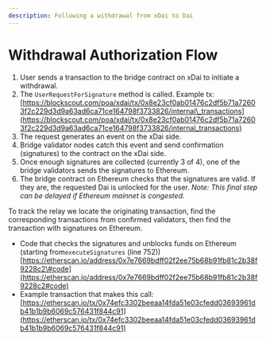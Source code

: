 ```yaml
---
description: Following a withdrawal from xDai to Dai
---
```


# Withdrawal Authorization Flow

1. User sends a transaction to the bridge contract on xDai to initiate a withdrawal.  
2. The `UserRequestForSignature` method is called. Example tx: [https://blockscout.com/poa/xdai/tx/0x8e23cf0ab01476c2df5b71a72603f2c229d3d9a63ad6ca71ce164798f3733826/internal\_transactions](https://blockscout.com/poa/xdai/tx/0x8e23cf0ab01476c2df5b71a72603f2c229d3d9a63ad6ca71ce164798f3733826/internal_transactions)
3. The request generates an event on the xDai side.
4. Bridge validator nodes catch this event and send confirmation \(signatures\) to the contract on the xDai side.
5. Once enough signatures are collected \(currently 3 of 4\), one of the bridge validators sends the signatures to Ethereum.
6. The bridge contract on Ethereum checks that the signatures are valid. If they are,  the requested Dai is unlocked for the user.  _Note: This final step can be delayed if Ethereum mainnet is congested._

To track the relay we locate the originating transaction, find the corresponding transactions from confirmed validators, then find the transaction with signatures on Ethereum. 

* Code that checks the signatures and unblocks funds on Ethereum \(starting from`executeSignatures`  \(line 752\)\) [https://etherscan.io/address/0x7e7669bdff02f2ee75b68b91fb81c2b38f9228c2\#code](https://etherscan.io/address/0x7e7669bdff02f2ee75b68b91fb81c2b38f9228c2#code)
* Example transaction that makes this call: [https://etherscan.io/tx/0x74efc3302beeaa14fda51e03cfedd03693961db41b1b9b6069c576431f844c91](https://etherscan.io/tx/0x74efc3302beeaa14fda51e03cfedd03693961db41b1b9b6069c576431f844c91)

